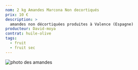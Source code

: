 ```yaml
---
nom: 2 kg Amandes Marcona Non decortiqués
prix: 10 €
description: >
  amandes non décortiquées produites à Valence (Espagne)
producteur: David-moya
contrat: huile-olive
tags: 
  - fruit
  - fruit sec
---
```


![photo des amandes](./media/amandes.jpg)